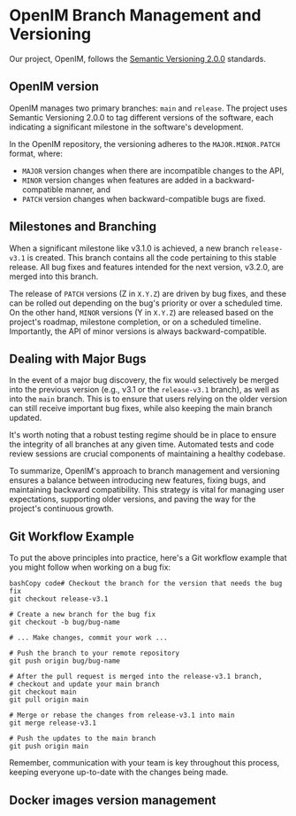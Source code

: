#  OpenIM Branch Management and Versioning

Our project, OpenIM, follows the [Semantic Versioning 2.0.0](https://semver.org/lang/zh-CN/) standards.

## OpenIM version

OpenIM manages two primary branches: `main` and `release`. The project uses Semantic Versioning 2.0.0 to tag different versions of the software, each indicating a significant milestone in the software's development.

In the OpenIM repository, the versioning adheres to the `MAJOR.MINOR.PATCH` format, where:

- `MAJOR` version changes when there are incompatible changes to the API,
- `MINOR` version changes when features are added in a backward-compatible manner, and
- `PATCH` version changes when backward-compatible bugs are fixed.

## Milestones and Branching

When a significant milestone like v3.1.0 is achieved, a new branch `release-v3.1` is created. This branch contains all the code pertaining to this stable release. All bug fixes and features intended for the next version, v3.2.0, are merged into this branch.

The release of `PATCH` versions (Z in `X.Y.Z`) are driven by bug fixes, and these can be rolled out depending on the bug's priority or over a scheduled time. On the other hand, `MINOR` versions (Y in `X.Y.Z`) are released based on the project's roadmap, milestone completion, or on a scheduled timeline. Importantly, the API of minor versions is always backward-compatible.

## Dealing with Major Bugs

In the event of a major bug discovery, the fix would selectively be merged into the previous version (e.g., v3.1 or the `release-v3.1` branch), as well as into the `main` branch. This is to ensure that users relying on the older version can still receive important bug fixes, while also keeping the main branch updated.

It's worth noting that a robust testing regime should be in place to ensure the integrity of all branches at any given time. Automated tests and code review sessions are crucial components of maintaining a healthy codebase.

To summarize, OpenIM's approach to branch management and versioning ensures a balance between introducing new features, fixing bugs, and maintaining backward compatibility. This strategy is vital for managing user expectations, supporting older versions, and paving the way for the project's continuous growth.

## Git Workflow Example

To put the above principles into practice, here's a Git workflow example that you might follow when working on a bug fix:

```
bashCopy code# Checkout the branch for the version that needs the bug fix
git checkout release-v3.1

# Create a new branch for the bug fix
git checkout -b bug/bug-name

# ... Make changes, commit your work ...

# Push the branch to your remote repository
git push origin bug/bug-name

# After the pull request is merged into the release-v3.1 branch, 
# checkout and update your main branch
git checkout main
git pull origin main

# Merge or rebase the changes from release-v3.1 into main
git merge release-v3.1

# Push the updates to the main branch
git push origin main
```

Remember, communication with your team is key throughout this process, keeping everyone up-to-date with the changes being made.


## Docker images version management

